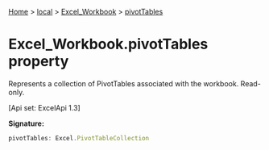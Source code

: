 [Home](./index) &gt; [local](local.md) &gt; [Excel\_Workbook](local.excel_workbook.md) &gt; [pivotTables](local.excel_workbook.pivottables.md)

# Excel\_Workbook.pivotTables property

Represents a collection of PivotTables associated with the workbook. Read-only. 

 \[Api set: ExcelApi 1.3\]

**Signature:**
```javascript
pivotTables: Excel.PivotTableCollection
```
